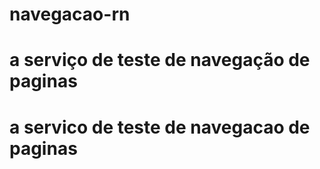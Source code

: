 # navegacao-rn

# a serviço de teste de navegação de paginas
# a servico de teste de navegacao de paginas
